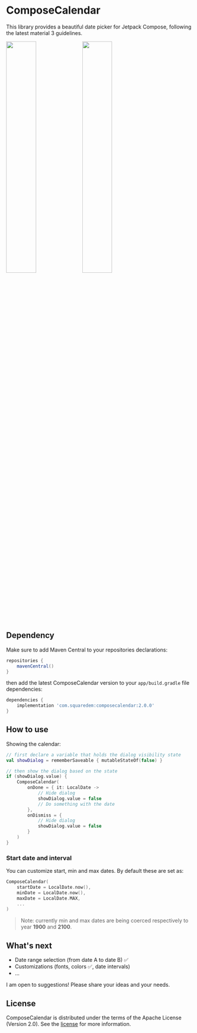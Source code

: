 # ComposeCalendar

This library provides a beautiful date picker for Jetpack Compose, following the latest material 3 guidelines.

<img src="docs/screenshots/daymonth.png" width="40%" />
<img src="docs/screenshots/year.png" width="40%" />

## Dependency

Make sure to add Maven Central to your repositories declarations:

```groovy
repositories {
    mavenCentral()
}
```

then add the latest ComposeCalendar version to your `app/build.gradle` file dependencies:

```groovy
dependencies {
    implementation 'com.squaredem:composecalendar:2.0.0'
}
```

## How to use

Showing the calendar:

```kotlin
// first declare a variable that holds the dialog visibility state
val showDialog = rememberSaveable { mutableStateOf(false) }

// then show the dialog based on the state
if (showDialog.value) {
    ComposeCalendar(
        onDone = { it: LocalDate ->
            // Hide dialog
            showDialog.value = false
            // Do something with the date
        },
        onDismiss = {
            // Hide dialog
            showDialog.value = false
        }
    )
}
```

### Start date and interval

You can customize start, min and max dates. By default these are set as:

```kotlin
ComposeCalendar(
    startDate = LocalDate.now(),
    minDate = LocalDate.now(),
    maxDate = LocalDate.MAX,
    ...
)
```

> Note: currently min and max dates are being coerced respectively to year **1900** and **2100**.

## What's next

- Date range selection (from date A to date B) ✅
- Customizations (fonts, colors ✅, date intervals)
- ...

I am open to suggestions! Please share your ideas and your needs.

## License

ComposeCalendar is distributed under the terms of the Apache License (Version 2.0). See the [license](LICENSE) for more information.
